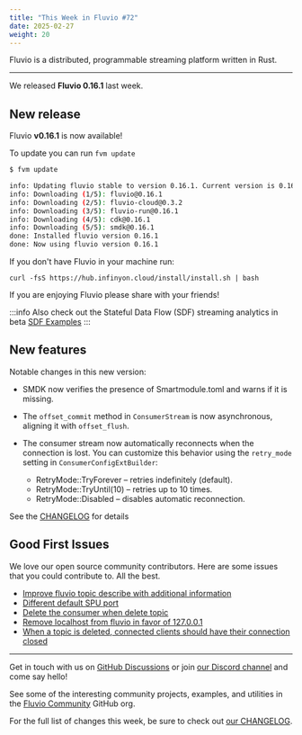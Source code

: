 ```yaml
---
title: "This Week in Fluvio #72"
date: 2025-02-27
weight: 20
---
```

Fluvio is a distributed, programmable streaming platform written in Rust.

---
We released **Fluvio 0.16.1** last week.

## New release
Fluvio **v0.16.1** is now available!

To update you can run `fvm update`

```bash
$ fvm update

info: Updating fluvio stable to version 0.16.1. Current version is 0.16.0.
info: Downloading (1/5): fluvio@0.16.1
info: Downloading (2/5): fluvio-cloud@0.3.2
info: Downloading (3/5): fluvio-run@0.16.1
info: Downloading (4/5): cdk@0.16.1
info: Downloading (5/5): smdk@0.16.1
done: Installed fluvio version 0.16.1
done: Now using fluvio version 0.16.1

```

If you don't have Fluvio in your machine run:

```
curl -fsS https://hub.infinyon.cloud/install/install.sh | bash
```

If you are enjoying Fluvio please share with your friends!

:::info
Also check out the Stateful Data Flow (SDF) streaming analytics in beta [SDF Examples](https://github.com/infinyon/stateful-dataflows-examples)
:::

## New features
Notable changes in this new version:


- SMDK now verifies the presence of Smartmodule.toml and warns if it is missing.
- The `offset_commit` method in `ConsumerStream` is now asynchronous, aligning it with `offset_flush`.
- The consumer stream now automatically reconnects when the connection is lost. You can customize this behavior using the `retry_mode` setting in `ConsumerConfigExtBuilder`:

  - RetryMode::TryForever – retries indefinitely (default).
  - RetryMode::TryUntil(10) – retries up to 10 times.
  - RetryMode::Disabled – disables automatic reconnection.


See the [CHANGELOG] for details

## Good First Issues
We love our open source community contributors. Here are some issues that you could contribute to. All the best.

- [Improve fluvio topic describe with additional information]
- [Different default SPU port]
- [Delete the consumer when delete topic]
- [Remove localhost from fluvio in favor of 127.0.0.1]
- [When a topic is deleted, connected clients should have their connection closed]


---

Get in touch with us on [GitHub Discussions] or join [our Discord channel] and come say hello!

See some of the interesting community projects, examples, and utilities in the [Fluvio Community] GitHub org.


For the full list of changes this week, be sure to check out [our CHANGELOG].

[Fluvio open source]: https://github.com/infinyon/fluvio
[our CHANGELOG]: https://github.com/infinyon/fluvio/blob/master/CHANGELOG.md
[our Discord channel]: https://discordapp.com/invite/bBG2dTz
[GitHub Discussions]: https://github.com/infinyon/fluvio/discussions

[this form]: https://infinyon.com/request/ss-early-access/
[CHANGELOG]: https://github.com/infinyon/fluvio/blob/v0.16.1/CHANGELOG.md
[When a topic is deleted, connected clients should have their connection closed]: https://github.com/infinyon/fluvio/issues/3836
[Delete the consumer when delete topic]: https://github.com/infinyon/fluvio/issues/4308
[Remove localhost from fluvio in favor of 127.0.0.1]: https://github.com/infinyon/fluvio/issues/3866
[Improve fluvio topic describe with additional information]: https://github.com/infinyon/fluvio/issues/3968
[Different default SPU port]: https://github.com/infinyon/fluvio/issues/3739
[Fluvio Community]:  https://github.com/fluvio-community
